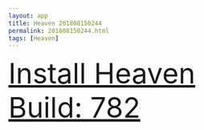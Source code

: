 ```yaml
---
layout: app
title: Heaven 201808150244
permalink: 201808150244.html
tags: [Heaven]
---
```

<div class="pure-g">
    <div class="pure-u-1-1" style="font-size: 4em">
        <a class="pure-button-primary" href="itms-services://?action=download-manifest&url=https%3A%2F%2Flitsungyisigono.github.io%2FTestScript%2Fmanifests%2F201808150244.plist"><i class="fa fa-download" aria-hidden="true"></i>Install Heaven Build: 782</a>
    </div>
</div>